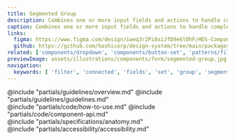 ```yaml
---
title: Segmented Group
description: Combines one or more input fields and actions to handle complex filtering and data collection.
caption: Combines one or more input fields and actions to handle complex filtering and data collection.
links:
  figma: https://www.figma.com/design/iweq3r2Pi8xiJfD9e6lOhF/HDS-Components-v2.0?node-id=67406-110590&t=w8xQlWxzH7bwXLe2-1
  github: https://github.com/hashicorp/design-system/tree/main/packages/components/src/components/hds/segmented-group
related: ['components/dropdown', 'components/button-set', 'patterns/filter-patterns']
previewImage: assets/illustrations/components/form/segmented-group.jpg
navigation:
  keywords: [ 'filter', 'connected', 'fields', 'set', 'group', 'segment', 'form', 'button', 'dropdown', 'input', 'select' ]
---
```


<section data-tab="Guidelines">
  @include "partials/guidelines/overview.md"
  @include "partials/guidelines/guidelines.md"
</section>

<section data-tab="Code">
  @include "partials/code/how-to-use.md"
  @include "partials/code/component-api.md"
</section>

<section data-tab="Specifications">
  @include "partials/specifications/anatomy.md"
</section>

<section data-tab="Accessibility">
  @include "partials/accessibility/accessibility.md"
</section>
